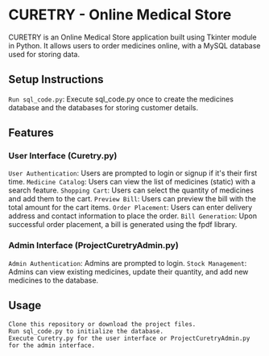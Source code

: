 # CURETRY - Online Medical Store
CURETRY is an Online Medical Store application built using Tkinter module in Python. It allows users to order medicines online, with a MySQL database used for storing data.

## Setup Instructions
   `Run sql_code.py`: Execute sql_code.py once to create the medicines database and the databases for storing customer details.

## Features
### User Interface (Curetry.py)
   `User Authentication`: Users are prompted to login or signup if it's their first time.
   `Medicine Catalog`: Users can view the list of medicines (static) with a search feature.
   `Shopping Cart`: Users can select the quantity of medicines and add them to the cart.
   `Preview Bill`: Users can preview the bill with the total amount for the cart items.
   `Order Placement`: Users can enter delivery address and contact information to place the order.
   `Bill Generation`: Upon successful order placement, a bill is generated using the fpdf library.

### Admin Interface (ProjectCuretryAdmin.py)
   `Admin Authentication`: Admins are prompted to login.
   `Stock Management`: Admins can view existing medicines, update their quantity, and add new medicines to the database.

## Usage
    Clone this repository or download the project files.
    Run sql_code.py to initialize the database.
    Execute Curetry.py for the user interface or ProjectCuretryAdmin.py for the admin interface.



